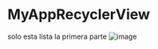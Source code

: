 # MyAppRecyclerView
solo esta lista la primera parte
![image](https://github.com/dennyscontreras/MyAppRecyclerView/assets/69157457/60fea06e-0c75-4287-8856-3a1ffeffe4ce)
